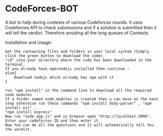 # CodeForces-BOT
 A bot to help during contests of various Codeforces rounds. It uses Codeforces API to check submissions and if a solution is submitted then it will tell the     verdict. Therefore avoiding all the long queues of Contests.

Installation and Usage:
    
    Get the containing files and folders in your local system (Simply click the green button to download the code).
    "cd" into your directory where the code has been downloaded in the terminal.
    If you already have npm/nodejs installed then continue :
    else{
        Download nodejs which already has npm with it 
    }
    
    run "npm install" in the command line to download all the required node modules
    If a folder named node_modules is created then u can move on the next step otherwise run these commands "npm install body-parser" , "npm install ejs" , 
    "npm install express"
    Now run "node app.js" and in browser open "http://localhost:3000".
    Enter your codeforces ID and then enter it.
    Now You can do all the questions and it will automatically tell You the verdict.
